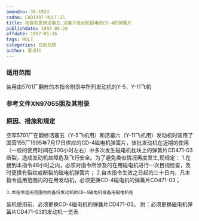 ```yaml
---
amendno: 39-1924
cadno: CAD1997-MULT-25
title: 检查和更换活塞五,活塞六发动机磁电机CD-4的弹簧片
publishdate: 1997-05-20
effdate: 1997-05-26
tags: MULT
categories: 民航总局
author: 夏贞科
---
```


### 适用范围 
装用由5701厂翻修的本指令附录中所列发动机的Y-5，Y-11飞机

<!--more-->
### 参考文件XN97055函及其附录

### 原因、措施和规定 
空军5701厂在翻修活塞五（Y-5飞机用）和活塞六（Y-11飞机用）发动机时装用了国营155厂1995年7月17日供应的CD-4磁电机弹簧片，该批发动机在近期的使用（一般的使用时间在300小时左右）中多次发生磁电机枕块上的弹簧片CD471-03断裂，造成发动机故障危及飞行安全。为了避免类似情况再度发生,现规定： 
    1.在接到本指令48小时之内，必须对指令所涉及的在用磁电机进行一次目视检查，及时更换有裂纹或断裂的磁电机弹簧片； 
    2.自本指令生效之日起的三十日内，凡本指令适用范围内的在用发动机，必须更换CD-4磁电机的弹簧片CD471-03； 

    3.本指令适用范围内的备份发动机的CD-4磁电机或备用磁电机在
装机使用前，必须更换CD-4磁电机的弹簧片CD471-03。    附：必须更换磁电机弹簧片CD471-03的发动机一览表
       
